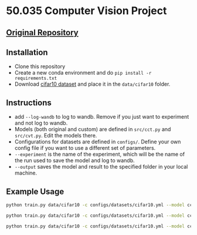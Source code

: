 # 50.035 Computer Vision Project

## [Original Repository](https://github.com/SHI-Labs/Compact-Transformers)


## Installation

- Clone this repository
- Create a new conda environment and do `pip install -r requirements.txt`
- Download [cifar10 dataset](https://www.dropbox.com/scl/fi/oj44dqj4mlmzemntj32nv/cifar10.7z?rlkey=o8ncggr8u2gjilyaqof68a1ic&dl=0) and place it in the `data/cifar10` folder.

## Instructions
- add `--log-wandb` to log to wandb. Remove if you just want to experiment and not log to wandb.
- Models (both original and custom) are defined in `src/cct.py` and `src/cvt.py`. Edit the models there.
- Configurations for datasets are defined in `configs/`. Define your own config file if you want to use a different set of parameters.
- `--experiment` is the name of the experiment, which will be the name of the run used to save the model and log to wandb.
- `--output` saves the model and result to the specified folder in your local machine.


## Example Usage 

```bash
python train.py data/cifar10 -c configs/datasets/cifar10.yml --model cct_2_3x2_32  --epochs 10 --output result --experiment trial_cct_2_3x2_32 --log-wandb

python train.py data/cifar10 -c configs/datasets/cifar10.yml --model cct_2_3x2_32  --epochs 300 --output result --experiment full_cct_2_3x2_32 --log-wandb

python train.py data/cifar10 -c configs/datasets/cifar10.yml --model cct_custom_model --epochs 10 --output result --experiment example_trial_run_custom_model_here --log-wandb

```
